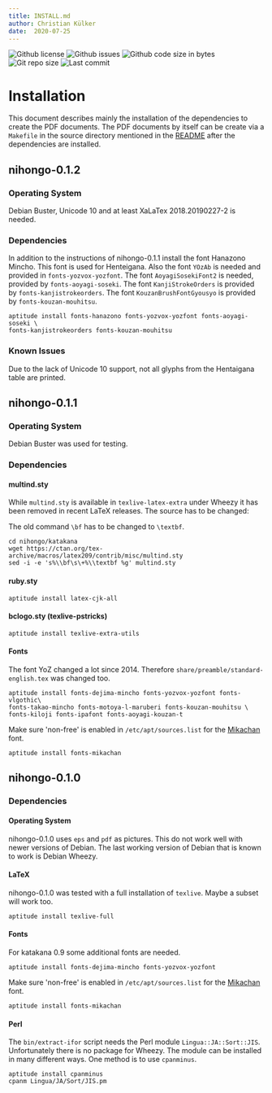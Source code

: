 ```yaml
---
title: INSTALL.md
author: Christian Külker
date:  2020-07-25
---
```


![Github license](https://img.shields.io/github/license/ckuelker/nihongo.svg)
![Github issues](https://img.shields.io/github/issues/ckuelker/nihongo.svg?style=popout-square)
![Github code size in bytes](https://img.shields.io/github/languages/code-size/ckuelker/nihongo.svg)
![Git repo size](https://img.shields.io/github/repo-size/ckuelker/nihongo.svg)
![Last commit](https://img.shields.io/github/last-commit/ckuelker/nihongo.svg)

# Installation

This document describes mainly the installation of the dependencies to create
the PDF documents. The PDF documents by itself can be create via a `Makefile`
in the source directory mentioned in the [README](README.md) after the
dependencies are installed.

## nihongo-0.1.2

### Operating System

Debian Buster, Unicode 10 and at least XaLaTex 2018.20190227-2 is needed.

### Dependencies

In addition to the instructions of nihongo-0.1.1 install the font Hanazono
Mincho. This font is used for Henteigana. Also the font `YOzAb` is needed and
provided in `fonts-yozvox-yozfont`. The font `AoyagiSosekiFont2` is needed,
provided by `fonts-aoyagi-soseki`. The font `KanjiStrokeOrders` is provided by
`fonts-kanjistrokeorders`. The font `KouzanBrushFontGyousyo` is provided by
`fonts-kouzan-mouhitsu`.

```shell
aptitude install fonts-hanazono fonts-yozvox-yozfont fonts-aoyagi-soseki \
fonts-kanjistrokeorders fonts-kouzan-mouhitsu
```

### Known Issues

Due to the lack of Unicode 10 support, not all glyphs from the Hentaigana
table are printed.

## nihongo-0.1.1

### Operating System

Debian Buster was used for testing.

### Dependencies

#### multind.sty

While `multind.sty` is available in `texlive-latex-extra` under Wheezy it has
been removed in recent LaTeX releases. The source has to be changed:

The old command `\bf` has to be changed to `\textbf`.

~~~
cd nihongo/katakana
wget https://ctan.org/tex-archive/macros/latex209/contrib/misc/multind.sty
sed -i -e 's%\\bf\s\+%\\textbf %g' multind.sty
~~~

#### ruby.sty

    aptitude install latex-cjk-all

#### bclogo.sty (texlive-pstricks)

    aptitude install texlive-extra-utils

#### Fonts

The font YoZ changed a lot since 2014. Therefore
`share/preamble/standard-english.tex` was changed too.

    aptitude install fonts-dejima-mincho fonts-yozvox-yozfont fonts-vlgothic\
    fonts-takao-mincho fonts-motoya-l-maruberi fonts-kouzan-mouhitsu \
    fonts-kiloji fonts-ipafont fonts-aoyagi-kouzan-t

Make sure 'non-free' is enabled in `/etc/apt/sources.list` for the
[Mikachan](http://www001.upp.so-net.ne.jp/mikachan/) font.

    aptitude install fonts-mikachan

## nihongo-0.1.0

### Dependencies

#### Operating System

nihongo-0.1.0 uses `eps` and `pdf` as pictures. This do not work well with
newer versions of Debian. The last working version of Debian that is known to
work is Debian Wheezy.

#### LaTeX

nihongo-0.1.0 was tested with a full installation of `texlive`. Maybe a subset
will work too.

    aptitude install texlive-full

#### Fonts

For katakana 0.9 some additional fonts are needed.

    aptitude install fonts-dejima-mincho fonts-yozvox-yozfont

Make sure 'non-free' is enabled in `/etc/apt/sources.list` for the
[Mikachan](http://www001.upp.so-net.ne.jp/mikachan/) font.

    aptitude install fonts-mikachan

#### Perl

The `bin/extract-ifor` script needs the Perl module `Lingua::JA::Sort::JIS`.
Unfortunately there is no package for Wheezy. The module can be installed in
many different ways. One method is to use `cpanminus`.

    aptitude install cpanminus
    cpanm Lingua/JA/Sort/JIS.pm

